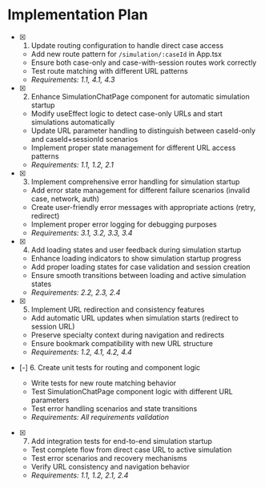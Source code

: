 # Implementation Plan

- [x] 1. Update routing configuration to handle direct case access

  - Add new route pattern for `/simulation/:caseId` in App.tsx
  - Ensure both case-only and case-with-session routes work correctly
  - Test route matching with different URL patterns
  - _Requirements: 1.1, 4.1, 4.3_

- [x] 2. Enhance SimulationChatPage component for automatic simulation startup

  - Modify useEffect logic to detect case-only URLs and start simulations automatically
  - Update URL parameter handling to distinguish between caseId-only and caseId+sessionId scenarios
  - Implement proper state management for different URL access patterns
  - _Requirements: 1.1, 1.2, 2.1_

- [x] 3. Implement comprehensive error handling for simulation startup

  - Add error state management for different failure scenarios (invalid case, network, auth)
  - Create user-friendly error messages with appropriate actions (retry, redirect)
  - Implement proper error logging for debugging purposes
  - _Requirements: 3.1, 3.2, 3.3, 3.4_

- [x] 4. Add loading states and user feedback during simulation startup

  - Enhance loading indicators to show simulation startup progress
  - Add proper loading states for case validation and session creation
  - Ensure smooth transitions between loading and active simulation states
  - _Requirements: 2.2, 2.3, 2.4_

- [x] 5. Implement URL redirection and consistency features

  - Add automatic URL updates when simulation starts (redirect to session URL)
  - Preserve specialty context during navigation and redirects
  - Ensure bookmark compatibility with new URL structure
  - _Requirements: 1.2, 4.1, 4.2, 4.4_

- [-] 6. Create unit tests for routing and component logic

  - Write tests for new route matching behavior
  - Test SimulationChatPage component logic with different URL parameters
  - Test error handling scenarios and state transitions
  - _Requirements: All requirements validation_

- [x] 7. Add integration tests for end-to-end simulation startup





  - Test complete flow from direct case URL to active simulation
  - Test error scenarios and recovery mechanisms
  - Verify URL consistency and navigation behavior
  - _Requirements: 1.1, 1.2, 2.1, 2.4_
